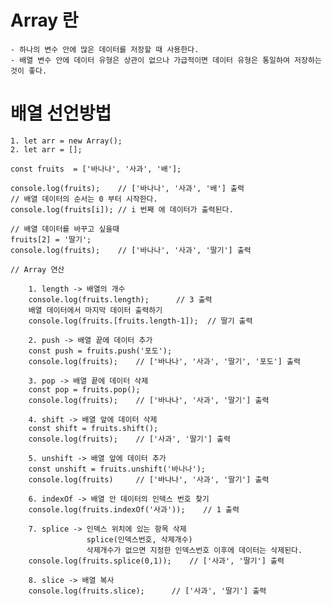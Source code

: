 # Array 란
    - 하나의 변수 안에 많은 데이터를 저장할 때 사용한다. 
    - 배열 변수 안에 데이터 유형은 상관이 없으나 가급적이면 데이터 유형은 통일하여 저장하는 것이 좋다.

# 배열 선언방법
    1. let arr = new Array();
    2. let arr = [];

    const fruits  = ['바나나', '사과', '배'];
    
    console.log(fruits);    // ['바나나', '사과', '배'] 출력
    // 배열 데이터의 순서는 0 부터 시작한다.
    console.log(fruits[i]); // i 번째 에 데이터가 출력된다.

    // 배열 데이터를 바꾸고 싶을때 
    fruits[2] = '딸기';
    console.log(fruits);    // ['바나나', '사과', '딸기'] 출력

    // Array 연산
        
        1. length -> 배열의 개수
        console.log(fruits.length);      // 3 출력
        배열 데이터에서 마지막 데이터 출력하기
        console.log(fruits.[fruits.length-1]);  // 딸기 출력

        2. push -> 배열 끝에 데이터 추가
        const push = fruits.push('포도');
        console.log(fruits);    // ['바나나', '사과', '딸기', '포도'] 출력

        3. pop -> 배열 끝에 데이터 삭제
        const pop = fruits.pop();
        console.log(fruits);    // ['바나나', '사과', '딸기'] 출력

        4. shift -> 배열 앞에 데이터 삭제
        const shift = fruits.shift();
        console.log(fruits);    // ['사과', '딸기'] 출력

        5. unshift -> 배열 앞에 데이터 추가
        const unshift = fruits.unshift('바나나');
        console.log(fruits)     // ['바나나', '사과', '딸기'] 출력

        6. indexOf -> 배열 안 데이터의 인덱스 번호 찾기
        console.log(fruits.indexOf('사과'));    // 1 출력

        7. splice -> 인덱스 위치에 있는 항목 삭제
                     splice(인덱스번호, 삭제개수)
                     삭제개수가 없으면 지정한 인덱스번호 이후에 데이터는 삭제된다.
        console.log(fruits.splice(0,1));    // ['사과', '딸기'] 출력

        8. slice -> 배열 복사
        console.log(fruits.slice);      // ['사과', '딸기'] 출력



